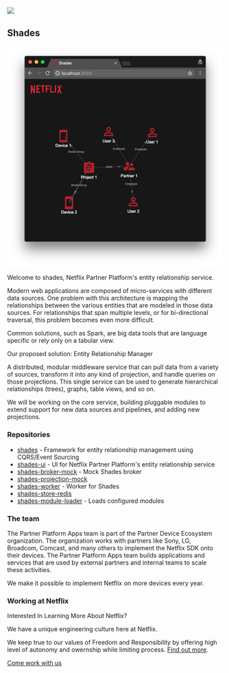 

<img src="http://d24wuq6o951i2g.cloudfront.net/img/events/id/273/2738374/assets/d13.logo.png" width="150">

## Shades

<img src="./assets/ui-demo.png">

Welcome to shades, Netflix Partner Platform's entity relationship service.

Modern web applications are composed of micro-services with different data sources. One problem with this architecture is mapping the relationships between the various entities that are modeled in those data sources. For relationships that span multiple levels, or for bi-directional traversal, this problem becomes even more difficult.

Common solutions, such as Spark, are big data tools that are language specific or rely only on a tabular view.
 
Our proposed solution: Entity Relationship Manager

A distributed, modular middleware service that can pull data from a variety of sources, transform it into any kind of projection, and handle queries on those projections. This single service can be used to generate hierarchical relationships (trees), graphs, table views, and so on.

We will be working on the core service, building pluggable modules to extend support for new data sources and pipelines, and adding new projections.

### Repositories

* [shades](https://github.com/shades-io/shades) - Framework for entity relationship management using CQRS/Event Sourcing
* [shades-ui](https://github.com/shades-io/shades-ui) - UI for Netflix Partner Platform's entity relationship service
* [shades-broker-mock](https://github.com/shades-io/shades-broker-mock) - Mock Shades broker
* [shades-projection-mock](https://github.com/shades-io/shades-projection-mock)
* [shades-worker](https://github.com/shades-io/shades-worker) - Worker for Shades
* [shades-store-redis](https://github.com/shades-io/shades-store-redis)
* [shades-module-loader](https://github.com/shades-io/shades-module-loader) - Loads configured modules

### The team

The Partner Platform Apps team is part of the Partner Device Ecosystem organization. The organization works with partners like Sony, LG, Broadcom, Comcast, and many others to implement the Netflix SDK onto their devices. The Partner Platform Apps team builds applications and services that are used by external partners and internal teams to scale these activities.
 
We make it possible to implement Netflix on more devices every year.

### Working at Netflix

Interested In Learning More About Netflix?

We have a unique engineering culture here at Netflix. 
 
We keep true to our values of Freedom and Responsibility by offering high level of autonomy and owernship while limiting process. [Find out more](https://www.slideshare.net/reed2001/culture-1798664).

[Come work with us](https://jobs.netflix.com/jobs/861285)
